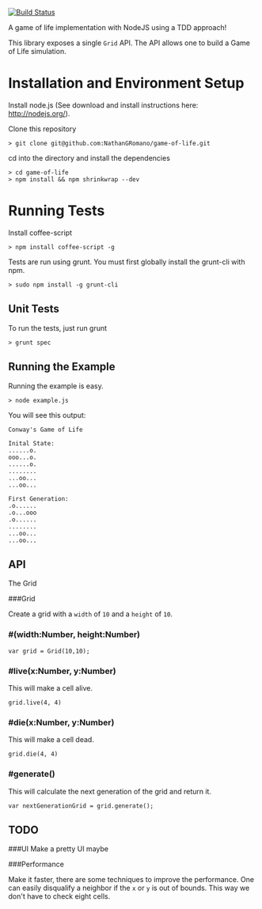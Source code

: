 [![Build Status](https://travis-ci.org/NathanGRomano/game-of-life.svg?branch=master)](https://travis-ci.org/NathanGRomano/game-of-life)

A game of life implementation with NodeJS using a TDD approach!

This library exposes a single `Grid` API.  The API allows one to 
build a Game of Life simulation.  


# Installation and Environment Setup

Install node.js (See download and install instructions here: http://nodejs.org/).

Clone this repository

    > git clone git@github.com:NathanGRomano/game-of-life.git

cd into the directory and install the dependencies

    > cd game-of-life
    > npm install && npm shrinkwrap --dev

# Running Tests

Install coffee-script

    > npm install coffee-script -g

Tests are run using grunt.  You must first globally install the grunt-cli with npm.

    > sudo npm install -g grunt-cli

## Unit Tests

To run the tests, just run grunt

    > grunt spec

## Running the Example

Running the example is easy.

    > node example.js

You will see this output:

```
Conway's Game of Life

Inital State:
......o.
ooo...o.
......o.
........
...oo...
...oo...

First Generation:
.o......
.o...ooo
.o......
........
...oo...
...oo...
```

## API

The Grid

###Grid

Create a grid with a `width` of `10` and a `height` of `10`.

### #(width:Number, height:Number)

```
var grid = Grid(10,10);
```

### #live(x:Number, y:Number)

This will make a cell alive.

```
grid.live(4, 4)
```

### #die(x:Number, y:Number)

This will make a cell dead.

```
grid.die(4, 4)
```

### #generate()

This will calculate the next generation of the grid and return it.

```
var nextGenerationGrid = grid.generate();
```

## TODO

###UI
Make a pretty UI maybe

###Performance

Make it faster, there are some techniques to improve the performance.  One
can easily disqualify a neighbor if the `x` or `y` is out of bounds.  This
way we don't have to check eight cells.
